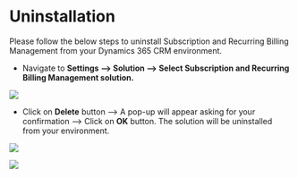 # Uninstallation

Please follow the below steps to uninstall Subscription and Recurring Billing Management from your Dynamics 365 CRM environment.

* Navigate to **Settings --> Solution --> Select Subscription and Recurring Billing Management solution.**

![](../.gitbook/assets/Unistall\_4.png)

* Click on **Delete** button --> A pop-up will appear asking for your confirmation --> Click on **OK** button. The solution will be uninstalled from your environment.

![](../.gitbook/assets/Unistall\_5.png)

![](../.gitbook/assets/Unistall\_3.png)
